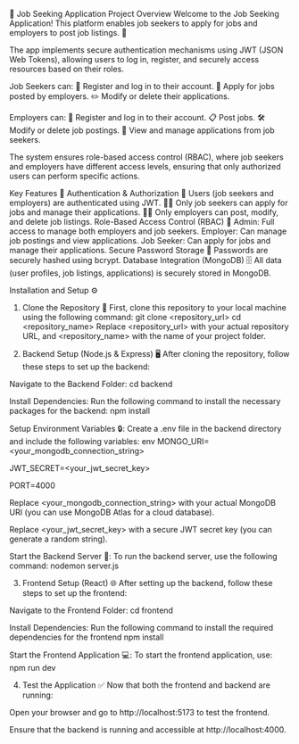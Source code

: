 🌟 Job Seeking Application
Project Overview
Welcome to the Job Seeking Application! This platform enables job seekers to apply for jobs and employers to post job listings. 🚀

The app implements secure authentication mechanisms using JWT (JSON Web Tokens), allowing users to log in, register, and securely access resources based on their roles.

Job Seekers can:
📝 Register and log in to their account.
💼 Apply for jobs posted by employers.
✏️ Modify or delete their applications.

Employers can:
📝 Register and log in to their account.
📋 Post jobs.
🛠️ Modify or delete job postings.
👀 View and manage applications from job seekers.

The system ensures role-based access control (RBAC), where job seekers and employers have different access levels, ensuring that only authorized users can perform specific actions.

Key Features 🔑
Authentication & Authorization
🔐 Users (job seekers and employers) are authenticated using JWT.
👩‍💻 Only job seekers can apply for jobs and manage their applications.
👨‍💼 Only employers can post, modify, and delete job listings.
Role-Based Access Control (RBAC) 💼
Admin: Full access to manage both employers and job seekers.
Employer: Can manage job postings and view applications.
Job Seeker: Can apply for jobs and manage their applications.
Secure Password Storage 🔑
Passwords are securely hashed using bcrypt.
Database Integration (MongoDB) 🗄️
All data (user profiles, job listings, applications) is securely stored in MongoDB.


Installation and Setup ⚙️
1. Clone the Repository 🔁
First, clone this repository to your local machine using the following command:
git clone <repository_url>
cd <repository_name>
Replace <repository_url> with your actual repository URL, and <repository_name> with the name of your project folder.

2. Backend Setup (Node.js & Express) 🖥️
After cloning the repository, follow these steps to set up the backend:

Navigate to the Backend Folder:
cd backend

Install Dependencies:
Run the following command to install the necessary packages for the backend:
npm install

Setup Environment Variables 🔒:
Create a .env file in the backend directory and include the following variables:
env
MONGO_URI=<your_mongodb_connection_string>

JWT_SECRET=<your_jwt_secret_key>

PORT=4000

Replace <your_mongodb_connection_string> with your actual MongoDB URI (you can use MongoDB Atlas for a cloud database).

Replace <your_jwt_secret_key> with a secure JWT secret key (you can generate a random string).

Start the Backend Server 🚀:
To run the backend server, use the following command:
nodemon server.js


3. Frontend Setup (React) 🌐
After setting up the backend, follow these steps to set up the frontend:

Navigate to the Frontend Folder:
cd frontend

Install Dependencies:
Run the following command to install the required dependencies for the frontend
npm install

Start the Frontend Application 💻:
To start the frontend application, use:
npm run dev

4. Test the Application ✅
Now that both the frontend and backend are running:

Open your browser and go to http://localhost:5173 to test the frontend.

Ensure that the backend is running and accessible at http://localhost:4000.

